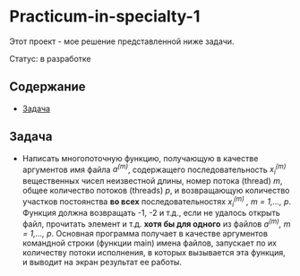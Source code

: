 # Practicum-in-specialty-1
Этот проект - мое решение представленной ниже задачи.

Статус: в разработке


## Содержание
- [Задача](#задача)

## Задача
- Написать многопоточную функцию, получающую в качестве аргументов имя файла *a<sup>(m)</sup>*, содержащего последовательность *x<sub>i</sub><sup>(m)</sup>* вещественных чисел неизвестной длины, номер потока (thread) *m*, общее количество потоков (threads) *p*, и возвращающую количество участков постоянства **во всех** последовательностях *x<sub>i</sub><sup>(m)</sup> , m = 1,..., p*. Функция должна возвращать -1, -2 и т.д., если не удалось открыть файл, прочитать элемент и т.д. **хотя бы для одного** из файлов *a<sup>(m)</sup>, m = 1,..., p*. Основная программа получает в качестве аргументов командной строки (функции main) имена файлов, запускает по их количеству потоки исполнения, в которых вызывается эта функция, и выводит на экран результат ее работы.
